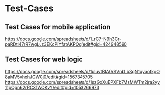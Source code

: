 # Test-Cases

## Test Cases for mobile application
https://docs.google.com/spreadsheets/d/1_rC7-N9h3Cr-paRDti47rR7wgLuz3EKcPIYfatAKPQg/edit#gid=424948590

## Test Cases for web logic
https://docs.google.com/spreadsheets/d/1uluvtBIA0rSVnbLb3gN1uyaofkgO8aMV5vhxhJGWGj0/edit#gid=1567345705
https://docs.google.com/spreadsheets/d/1szGxXuEPXFb7MsMWTm2jra2yy11pOgn62rRC31WOKvY/edit#gid=1058266973
